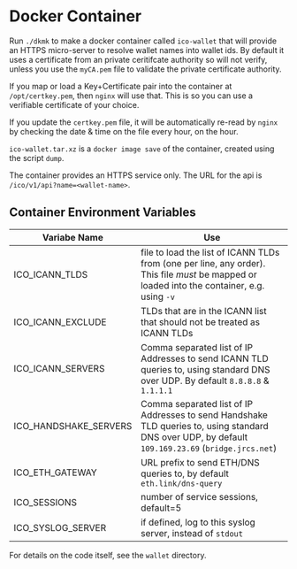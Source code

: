 # Docker Container

Run `./dkmk` to make a docker container called `ico-wallet` that will provide an HTTPS micro-server
to resolve wallet names into wallet ids. By default it uses a certificate from an private ceritifcate authority
so will not verify, unless you use the `myCA.pem` file to validate the private certificate authority.

If you map or load a Key+Certificate pair into the container at `/opt/certkey.pem`, then `nginx` will use that. This
is so you can use a verifiable certificate of your choice.

If you update the `certkey.pem` file, it will be automatically re-read by `nginx` by checking the date & time
on the file every hour, on the hour.

`ico-wallet.tar.xz` is a `docker image save` of the container, created using the script `dump`.

The container provides an HTTPS service only. The URL for the api is `/ico/v1/api?name=<wallet-name>`.


## Container Environment Variables

| Variabe Name | Use
| ------------ | ---
| ICO_ICANN_TLDS | file to load the list of ICANN TLDs from (one per line, any order). This file *must* be mapped or loaded into the container, e.g. using `-v`
| ICO_ICANN_EXCLUDE | TLDs that are in the ICANN list that should not be treated as ICANN TLDs
| ICO_ICANN_SERVERS | Comma separated list of IP Addresses to send ICANN TLD queries to, using standard DNS over UDP. By default `8.8.8.8` & `1.1.1.1`
| ICO_HANDSHAKE_SERVERS | Comma separated list of IP Addresses to send Handshake TLD queries to, using standard DNS over UDP, by default `109.169.23.69` (`bridge.jrcs.net`)
| ICO_ETH_GATEWAY | URL prefix to send ETH/DNS queries to, by default `eth.link/dns-query`
| ICO_SESSIONS | number of service sessions, default=5
| ICO_SYSLOG_SERVER | if defined, log to this syslog server, instead of `stdout`


For details on the code itself, see the `wallet` directory.
